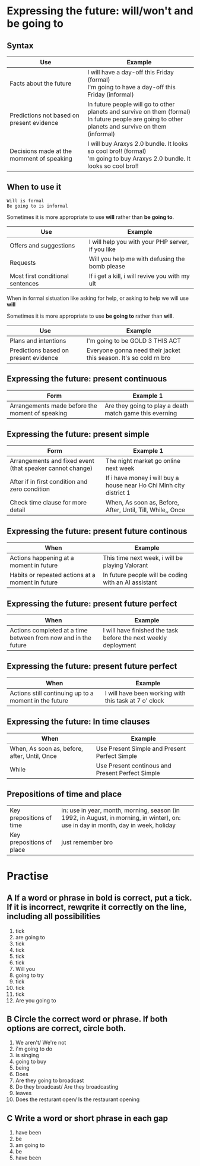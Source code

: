 # Expressing the future: will/won't and be going to

## Syntax

| Use                                       | Example                                                                                                                                                 |
| ----------------------------------------- | ------------------------------------------------------------------------------------------------------------------------------------------------------- |
| Facts about the future                    | I will have a day-off this Friday (formal) </br> I'm going to have a day-off this Friday (informal)                                                     |
| Predictions not based on present evidence | In future people will go to other planets and survive on them (formal) </br> In future people are going to other planets and survive on them (informal) |
| Decisions made at the momment of speaking | I will buy Araxys 2.0 bundle. It looks so cool bro!! (formal) </br> 'm going to buy Araxys 2.0 bundle. It looks so cool bro!!                           |

## When to use it

```
Will is formal
Be going to is informal
```

Sometimes it is more appropriate to use **will** rather than **be going to**.

| Use                              | Example                                           |
| -------------------------------- | ------------------------------------------------- |
| Offers and suggestions           | I will help you with your PHP server, if you like |
| Requests                         | Will you help me with defusing the bomb please    |
| Most first conditional sentences | If i get a kill, i will revive you with my ult    |

When in formal sistuation like asking for help, or asking to help we will use **will**

Sometimes it is more appropriate to use **be going to** rather than **will**.

| Use                                   | Example                                                           |
| ------------------------------------- | ----------------------------------------------------------------- |
| Plans and intentions                  | I'm going to be GOLD 3 THIS ACT                                   |
| Predictions based on present evidence | Everyone gonna need their jacket this season. It's so cold rn bro |

## Expressing the future: present continuous

| Form                                            | Example 1                                               |
| ----------------------------------------------- | ------------------------------------------------------- |
| Arrangements made before the moment of speaking | Are they going to play a death match game this everning |

## Expressing the future: present simple

| Form                                                      | Example 1                                                           |
| --------------------------------------------------------- | ------------------------------------------------------------------- |
| Arrangements and fixed event (that speaker cannot change) | The night market go online next week                                |
| After if in first condition and zero condition            | If i have money i will buy a house near Ho Chi Minh city district 1 |
| Check time clause for more detail                         | When, As soon as, Before, After, Until, Till, While,, Once          |

## Expressing the future: present future continous

| When                                             | Example                                              |
| ------------------------------------------------ | ---------------------------------------------------- |
| Actions happening at a moment in future          | This time next week, i will be playing Valorant      |
| Habits or repeated actions at a moment in future | In future people will be coding with an AI assistant |

## Expressing the future: present future perfect

| When                                                           | Example                                                         |
| -------------------------------------------------------------- | --------------------------------------------------------------- |
| Actions completed at a time between from now and in the future | I will have finished the task before the next weekly deployment |

## Expressing the future: present future perfect

| When                                                  | Example                                               |
| ----------------------------------------------------- | ----------------------------------------------------- |
| Actions still continuing up to a moment in the future | I will have been working with this task at 7 o' clock |

## Expressing the future: In time clauses

| When                                         | Example                                          |
| -------------------------------------------- | ------------------------------------------------ |
| When, As soon as, before, after, Until, Once | Use Present Simple and Present Perfect Simple    |
| While                                        | Use Present continous and Present Perfect Simple |

## Prepositions of time and place

|                           |                                                                                                                                    |
| ------------------------- | ---------------------------------------------------------------------------------------------------------------------------------- |
| Key prepositions of time  | in: use in year, month, morning, season (in 1992, in August, in morning, in winter), on: use in day in month, day in week, holiday |
| Key prepositions of place | just remember bro                                                                                                                  |

# Practise

## A If a word or phrase in bold is correct, put a tick. If it is incorrect, rewqrite it correctly on the line, including all possibilities

1. tick
2. are going to
3. tick
4. tick
5. tick
6. tick
7. Will you
8. going to try
9. tick
10. tick
11. tick
12. Are you going to

## B Circle the correct word or phrase. If both options are correct, circle both.

1. We aren't/ We're not
2. i'm going to do
3. is singing
4. going to buy
5. being
6. Does
7. Are they going to broadcast
8. Do they broadcast/ Are they broadcasting
9. leaves
10. Does the resturant open/ Is the restaurant opening

## C Write a word or short phrase in each gap

1. have been
2. be
3. am going to
4. be
5. have been

